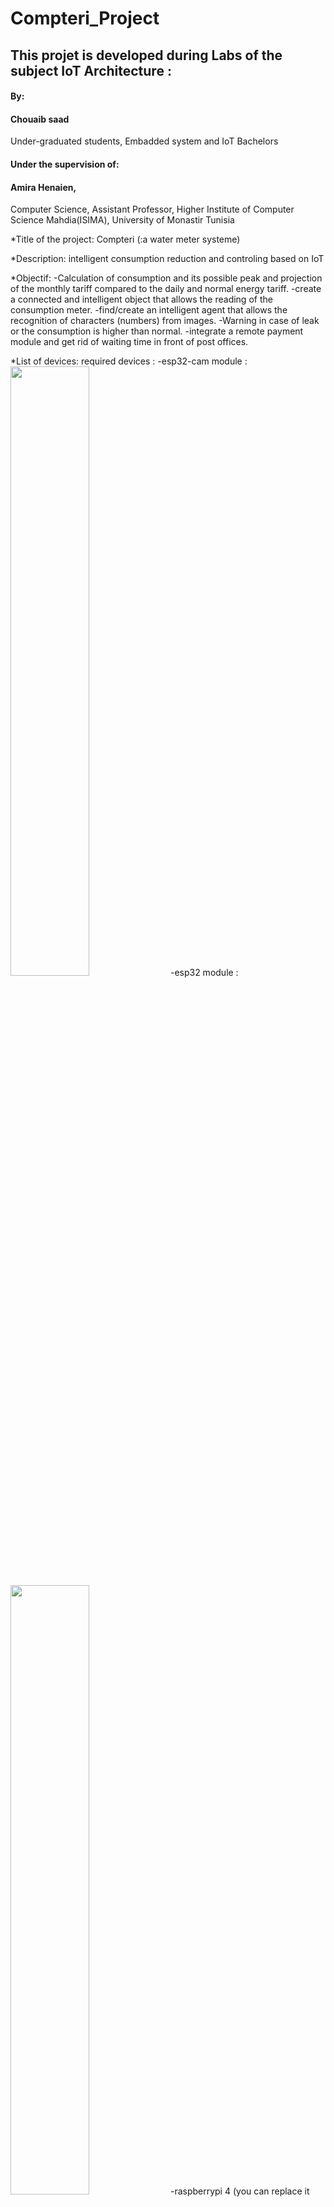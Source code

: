 # Compteri_Project

## This projet is developed during Labs of the subject IoT Architecture :

#### By:
#### Chouaib saad

Under-graduated students, 
Embadded system and IoT Bachelors 


#### Under the supervision of:
#### Amira Henaien, 
Computer Science, Assistant Professor,
Higher Institute of Computer Science Mahdia(ISIMA),
University of Monastir Tunisia


*Title of the project:
Compteri (:a water meter systeme)

*Description:
intelligent consumption reduction and controling based on IoT

*Objectif:
-Calculation of consumption and its possible peak and projection of the monthly tariff compared to the daily and normal energy tariff.
-create a connected and intelligent object that allows the reading of the consumption meter.
-find/create an intelligent agent that allows the recognition of characters (numbers) from images.
-Warning in case of leak or the consumption is higher than normal.
-integrate a remote payment module and get rid of waiting time in front of post offices.

*List of devices:
required devices  :
-esp32-cam module :
<img src="https://user-images.githubusercontent.com/106425884/209489181-06fce8cf-c6a2-43c4-96e8-3ebde009d16f.jpg" width="50%" height="50%">
-esp32 module :
<img src="![esp32](https://user-images.githubusercontent.com/106425884/209489196-016231f0-73d0-480d-b7e3-cb623f3e8a24.jpg)
" width="50%" height="50%">
-raspberrypi 4 (you can  replace it with laptop) : 
<img src="![Rpi4](https://user-images.githubusercontent.com/106425884/209489201-702fc9c4-ccac-484b-bc94-728e968df215.jpg)
" width="50%" height="50%">
for security system you need : (not necessarly) 
-PIR sensor :
<img src="![download](https://user-images.githubusercontent.com/106425884/209489241-6426a0bc-49d7-4619-a44c-db60e4ac4a19.jpg)
" width="50%" height="50%">
-jumper wires :
<img src="![jumper wires](https://user-images.githubusercontent.com/106425884/209489223-143ffd82-a10c-4d82-9035-2729156682b3.png)
" width="50%" height="50%">
-Electronic Door Lock :
<img src="![serrure](https://user-images.githubusercontent.com/106425884/209489048-caf90bea-7eb2-4f76-8927-cdf57a904c61.jpg)
" width="50%" height="50%">





-First you need to download the zip file of the project which contains all the files and source codes we need.

### =>install the mobile app<=
-Download and install the mobile app : compteri app .

### =>install frimware on the esp32-cam<=
1)fixe the camera position with video streaming sketch .
2)install python from microsoft store .
3)instal the model frimware from github .
5)unzip the folder
5)copy the content of sdcard folder on a sdcard <=16GB and formatted with fat32
6)modify wlan.ini and enter username and password of your home wifi
7)connect the esp32-cam to your computer
8)insert the prepared sdcard (lust be equal or less than 16gb )

=>open command line or powershell and :
9)install the required python libraries and esp tools with:
sudo apt-get install python3-pip
sudo pip install esptool

10)navigate to the firmware folder and enter the following commands :

*Change to the directory of the loaded firmware! :
exemple :
cd C:\Users\chouaieb saad\Desktop\projet github\le module learning pour esp32-cam (pour le calcule de consommation)\firmware
*Connect the ESP32 via USB to the computer and run these lines of codes:
esptool.py.exe erase_flash
esptool.py.exe write_flash 0x01000 bootloader.bin 0x08000 partitions.bin 0x10000 firmware.bin
=> the installation should complete succesfully !

<img src="![installation de frimware sur esp32-cam](https://user-images.githubusercontent.com/106425884/209493973-3f1de797-60be-481d-93ff-db63131bd6a8.PNG)
" width="50%" height="50%">

en cas d'erreurs :
*[su_spoiler title=”You get an error message that the ESPtool would not be present?” initial_state=”collapse”] :
pip show -f esptool

### =>upload the security module on esp32<=
-the cose is located on "code module de securite esp32.ino" run and upload the code using arduino ide with micro-usb  cable .


### =>install the broaker<=
install the broaker on the raspberrypi 4 or on laptop  :
-download and install mosquitto client server on your systeme using the offical site : https://mosquitto.org/download/
-start the server with the following commands (nb : change the ip address with yours!)
-open the command prompt and visit the mosquitto files location :
cd C:\Program Files\mosquitto
-and start the server with this command :
mosquitto -v -c test.conf

<img src="![broker screenshot](https://user-images.githubusercontent.com/106425884/209494218-40f85624-f4f8-4cb3-aa8f-dd152efe0c1c.PNG)
" width="50%" height="50%">



-you can subscribe to the server with (example of ip address) :
mosquitto_sub -h 192.168.0.4 -t compteur/coutMesuree -d

### =>setup & connections<=

1)"compteri" carton model:
<img src="![photo reel2](https://user-images.githubusercontent.com/106425884/209491827-d3394bc7-1f32-452d-b5f4-4c80700ba7eb.jpg)
" width="50%" height="50%">
<img src="![photo reel](https://user-images.githubusercontent.com/106425884/209491834-a95febcc-166d-4afb-bfd2-bc063bf20996.jpg)
" width="50%" height="50%">

2) for the best result and experience use 3D printer :
<img src![watermeter_all](https://user-images.githubusercontent.com/106425884/209492126-9c536493-1ad6-49ca-91e9-6a30c310729c.jpg)
" width="50%" height="50%">


-esp32-cam flash diagram :

-methode1 :
<img src="![wiring](https://user-images.githubusercontent.com/106425884/209492564-bc6d91ce-f0bc-441d-b5c2-cc620b95d539.png)
" width="50%" height="50%">
-methode2 :
<img src![flash](https://user-images.githubusercontent.com/106425884/209493542-79aa86db-877d-4be7-8b9b-225dc965c661.png)
" width="50%" height="50%">


esp32 + delonaide door lock module :

<img src="![esp32+dor lock](https://user-images.githubusercontent.com/106425884/209493609-e3ca9d7c-c2be-4968-a684-f74563e424ce.jpg)
" width="50%" height="50%">


esp32 + PIR sensor diagram :
<img src="![pir](https://user-images.githubusercontent.com/106425884/209493633-73fb1de8-95a0-4fa9-957b-46d89f792021.jpg)
" width="50%" height="50%">


### Congratulation your project is ready :) !



**dashboard
<img src="![watermeter](https://user-images.githubusercontent.com/106425884/209493813-6b28c5d2-ac5c-473d-9261-68c5ff9ce15d.jpg)
" width="50%" height="50%">



**mobile application :

https://user-images.githubusercontent.com/106425884/209493831-5853e501-bccb-4adf-a828-69d4fe39999a.mp4






